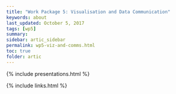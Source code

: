 ```yaml
---
title: "Work Package 5: Visualisation and Data Communication"
keywords: about
last_updated: October 5, 2017
tags: [wp5]
summary:
sidebar: artic_sidebar
permalink: wp5-viz-and-comms.html
toc: true
folder: artic
---
```


{% include presentations.html %}

{% include links.html %}
